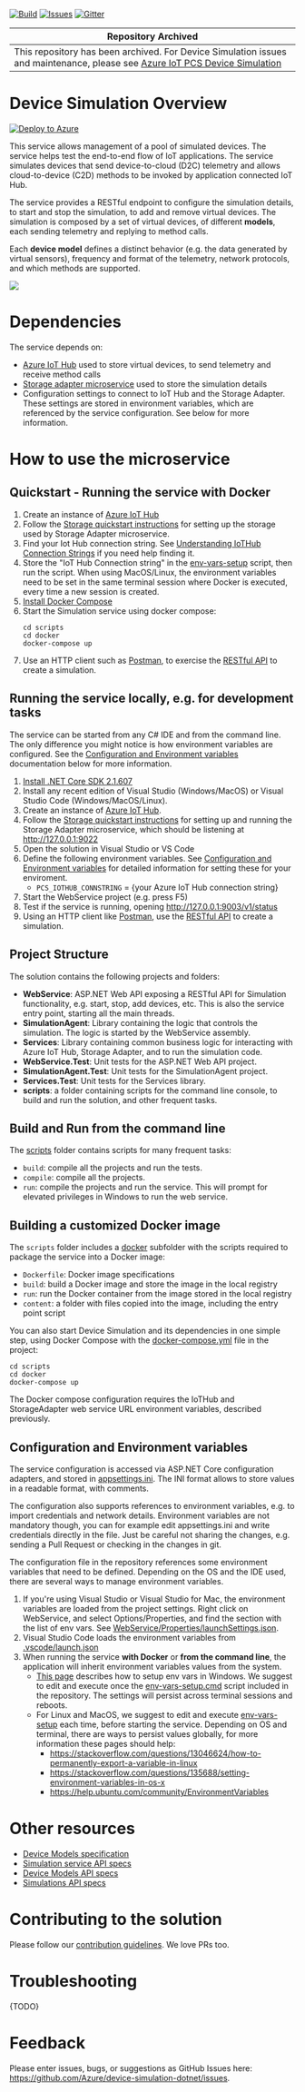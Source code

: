 [![Build][build-badge]][build-url]
[![Issues][issues-badge]][issues-url]
[![Gitter][gitter-badge]][gitter-url]

Repository Archived |
--------------------|
| This repository has been archived. For Device Simulation issues and maintenance, please see [Azure IoT PCS Device Simulation](https://www.github.com/Azure/azure-iot-pcs-device-simulation) |

Device Simulation Overview
==========================
[![Deploy to Azure](http://azuredeploy.net/deploybutton.png)](https://www.azureiotsolutions.com/Accelerators#solutions/types/DS)

This service allows management of a pool of simulated devices. The service
helps test the end-to-end flow of IoT applications. The service simulates
devices that send device-to-cloud (D2C) telemetry and allows cloud-to-device
(C2D) methods to be invoked by application connected IoT Hub.

The service provides a RESTful endpoint to configure the simulation details,
to start and stop the simulation, to add and remove virtual devices. The
simulation is composed by a set of virtual devices, of different **models**,
each sending telemetry and replying to method calls.

Each **device model** defines a distinct behavior (e.g. the data generated
by virtual sensors), frequency and format of the telemetry, network protocols,
and which methods are supported.

<img src="https://github.com/Azure/device-simulation-dotnet/blob/master/docs/overview.png">

Dependencies
============

The service depends on:

* [Azure IoT Hub][iothub-url] used to store virtual devices, to send
  telemetry and receive method calls
* [Storage adapter microservice][storageadapter-url] used to store the
  simulation details
* Configuration settings to connect to IoT Hub and the Storage Adapter.
  These settings are stored in environment variables, which are referenced
  by the service configuration. See below for more information.

How to use the microservice
===========================

## Quickstart - Running the service with Docker

1. Create an instance of [Azure IoT Hub][iothub-url]
1. Follow the [Storage quickstart instructions][storageadapter-url]
   for setting up the storage used by Storage Adapter microservice.
1. Find your Iot Hub connection string. See
   [Understanding IoTHub Connection Strings][iothubconnstring-url] if you
   need help finding it.
1. Store the "IoT Hub Connection string" in the [env-vars-setup](scripts)
   script, then run the script. When using MacOS/Linux, the environment
   variables need to be set in the same terminal session where Docker is
   executed, every time a new session is created.
1. [Install Docker Compose][docker-compose-install-url]
1. Start the Simulation service using docker compose:
   ```
   cd scripts
   cd docker
   docker-compose up
   ```
1. Use an HTTP client such as [Postman][postman-url], to exercise the
   [RESTful API][wiki-createsim-url] to create a simulation.

## Running the service locally, e.g. for development tasks

The service can be started from any C# IDE and from the command line.
The only difference you might notice is how environment variables
are configured. See the [Configuration and Environment variables](#configuration-and-environment-variables) documentation below for more information.

1. [Install .NET Core SDK 2.1.607][dotnet-install]
1. Install any recent edition of Visual Studio (Windows/MacOS) or Visual
   Studio Code (Windows/MacOS/Linux).
1. Create an instance of [Azure IoT Hub][iothub-url].
1. Follow the [Storage quickstart instructions][storageadapter-url] for setting
   up and running the Storage Adapter microservice, which should be listening
   at http://127.0.0.1:9022
1. Open the solution in Visual Studio or VS Code
1. Define the following environment variables. See [Configuration and Environment variables](#configuration-and-environment-variables) for detailed information for setting these for your enviroment.
   * `PCS_IOTHUB_CONNSTRING` = {your Azure IoT Hub connection string}
1. Start the WebService project (e.g. press F5)
1. Test if the service is running, opening http://127.0.0.1:9003/v1/status
1. Using an HTTP client like [Postman][postman-url],
   use the [RESTful API][wiki-createsim-url] to create a simulation.

## Project Structure

The solution contains the following projects and folders:

* **WebService**: ASP.NET Web API exposing a RESTful API for Simulation
  functionality, e.g. start, stop, add devices, etc. This is also the
  service entry point, starting all the main threads.
* **SimulationAgent**: Library containing the logic that controls the
  simulation. The logic is started by the WebService assembly.
* **Services**: Library containing common business logic for interacting with
  Azure IoT Hub, Storage Adapter, and to run the simulation code.
* **WebService.Test**: Unit tests for the ASP.NET Web API project.
* **SimulationAgent.Test**: Unit tests for the SimulationAgent project.
* **Services.Test**: Unit tests for the Services library.
* **scripts**: a folder containing scripts for the command line console,
  to build and run the solution, and other frequent tasks.

## Build and Run from the command line

The [scripts](scripts) folder contains scripts for many frequent tasks:

* `build`: compile all the projects and run the tests.
* `compile`: compile all the projects.
* `run`: compile the projects and run the service. This will prompt for
  elevated privileges in Windows to run the web service.

## Building a customized Docker image

The `scripts` folder includes a [docker](scripts/docker) subfolder with the
scripts required to package the service into a Docker image:

* `Dockerfile`: Docker image specifications
* `build`: build a Docker image and store the image in the local registry
* `run`: run the Docker container from the image stored in the local registry
* `content`: a folder with files copied into the image, including the entry
  point script

You can also start Device Simulation and its dependencies in one simple step,
using Docker Compose with the
[docker-compose.yml](scripts/docker/docker-compose.yml) file in the project:

```
cd scripts
cd docker
docker-compose up
```

The Docker compose configuration requires the IoTHub and StorageAdapter web
service URL environment variables, described previously.

## Configuration and Environment variables

The service configuration is accessed via ASP.NET Core configuration
adapters, and stored in [appsettings.ini](WebService/appsettings.ini).
The INI format allows to store values in a readable format, with comments.

The configuration also supports references to environment variables, e.g. to
import credentials and network details. Environment variables are not
mandatory though, you can for example edit appsettings.ini and write
credentials directly in the file. Just be careful not sharing the changes,
e.g. sending a Pull Request or checking in the changes in git.

The configuration file in the repository references some environment
variables that need to be defined. Depending on the OS and the IDE used,
there are several ways to manage environment variables.

1. If you're using Visual Studio or Visual Studio for Mac, the environment
   variables are loaded from the project settings. Right click on WebService,
   and select Options/Properties, and find the section with the list of env
   vars. See [WebService/Properties/launchSettings.json](WebService/Properties/launchSettings.json).
1. Visual Studio Code loads the environment variables from
   [.vscode/launch.json](.vscode/launch.json)
1. When running the service **with Docker** or **from the command line**, the
   application will inherit environment variables values from the system. 
   * [This page][windows-envvars-howto-url] describes how to setup env vars
     in Windows. We suggest to edit and execute once the
     [env-vars-setup.cmd](scripts/env-vars-setup.cmd) script included in the
     repository. The settings will persist across terminal sessions and reboots.
   * For Linux and MacOS, we suggest to edit and execute
     [env-vars-setup](scripts/env-vars-setup) each time, before starting the
     service. Depending on OS and terminal, there are ways to persist values
     globally, for more information these pages should help:
     * https://stackoverflow.com/questions/13046624/how-to-permanently-export-a-variable-in-linux
     * https://stackoverflow.com/questions/135688/setting-environment-variables-in-os-x
     * https://help.ubuntu.com/community/EnvironmentVariables

Other resources
===============

* [Device Models specification][device-model-wiki]
* [Simulation service API specs][simulation-service-api-spec-wiki]
* [Device Models API specs][device-models-api-spec-wiki]
* [Simulations API specs][simulation-api-spec-wiki]

Contributing to the solution
============================

Please follow our [contribution guidelines](docs/CONTRIBUTING.md).  We love PRs too.

Troubleshooting
===============

{TODO}

Feedback
==========

Please enter issues, bugs, or suggestions as GitHub Issues here: 
https://github.com/Azure/device-simulation-dotnet/issues.





[build-badge]: https://img.shields.io/travis/Azure/device-simulation-dotnet.svg
[build-url]: https://travis-ci.org/Azure/device-simulation-dotnet
[issues-badge]: https://img.shields.io/github/issues/azure/device-simulation-dotnet.svg
[issues-url]: https://github.com/azure/device-simulation-dotnet/issues
[gitter-badge]: https://img.shields.io/gitter/room/azure/iot-solutions.js.svg
[gitter-url]: https://gitter.im/azure/iot-solutions

[iothub-url]: https://azure.microsoft.com/services/iot-hub
[storageadapter-url]: https://github.com/Azure/pcs-storage-adapter-dotnet/blob/master/README.md
[iothubconnstring-url]: https://blogs.msdn.microsoft.com/iotdev/2017/05/09/understand-different-connection-strings-in-azure-iot-hub
[postman-url]: https://www.getpostman.com
[wiki-createsim-url]: https://github.com/Azure/device-simulation-dotnet/wiki/%5BAPI-Specifications%5D-Simulations#create-default-simulation
[vs-install-url]: https://www.visualstudio.com/downloads
[dotnet-install]: https://dotnet.microsoft.com/download/dotnet-core/2.1
[windows-envvars-howto-url]: https://superuser.com/questions/949560/how-do-i-set-system-environment-variables-in-windows-10
[docker-compose-install-url]: https://docs.docker.com/compose/install

[device-model-wiki]: https://github.com/Azure/device-simulation-dotnet/wiki/Device-Models
[simulation-service-api-spec-wiki]: https://github.com/Azure/device-simulation-dotnet/wiki/%5BAPI-Specifications%5D-Service
[device-models-api-spec-wiki]: https://github.com/Azure/device-simulation-dotnet/wiki/%5BAPI-Specifications%5D-Device-Models
[simulation-api-spec-wiki]: https://github.com/Azure/device-simulation-dotnet/wiki/%5BAPI-Specifications%5D-Simulations
